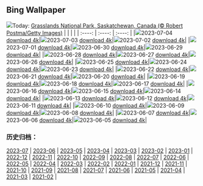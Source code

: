 ## Bing Wallpaper
![](https://global.bing.com/th?id=OHR.GrasslandsNationalParkSaskachewan_EN-GB2961538655_UHD.jpg&w=1000)Today: [Grasslands National Park, Saskatchewan, Canada (© Robert Postma/Getty Images)](https://global.bing.com/th?id=OHR.GrasslandsNationalParkSaskachewan_EN-GB2961538655_UHD.jpg)
|      |      |      |
| :----: | :----: | :----: |
|![](https://global.bing.com/th?id=OHR.GrasslandsNationalParkSaskachewan_EN-GB2961538655_UHD.jpg&pid=hp&w=384&h=216&rs=1&c=4)2023-07-04 [download 4k](https://global.bing.com/th?id=OHR.GrasslandsNationalParkSaskachewan_EN-GB2961538655_UHD.jpg)|![](https://global.bing.com/th?id=OHR.Wimbledon_EN-GB2899114060_UHD.jpg&pid=hp&w=384&h=216&rs=1&c=4)2023-07-03 [download 4k](https://global.bing.com/th?id=OHR.Wimbledon_EN-GB2899114060_UHD.jpg)|![](https://global.bing.com/th?id=OHR.HalfwayBoats_EN-GB2866827460_UHD.jpg&pid=hp&w=384&h=216&rs=1&c=4)2023-07-02 [download 4k](https://global.bing.com/th?id=OHR.HalfwayBoats_EN-GB2866827460_UHD.jpg)|
|![](https://global.bing.com/th?id=OHR.LondonPride_EN-GB2746181543_UHD.jpg&pid=hp&w=384&h=216&rs=1&c=4)2023-07-01 [download 4k](https://global.bing.com/th?id=OHR.LondonPride_EN-GB2746181543_UHD.jpg)|![](https://global.bing.com/th?id=OHR.ClamBears_EN-GB2655650762_UHD.jpg&pid=hp&w=384&h=216&rs=1&c=4)2023-06-30 [download 4k](https://global.bing.com/th?id=OHR.ClamBears_EN-GB2655650762_UHD.jpg)|![](https://global.bing.com/th?id=OHR.BanyakIslands_EN-GB9801951786_UHD.jpg&pid=hp&w=384&h=216&rs=1&c=4)2023-06-29 [download 4k](https://global.bing.com/th?id=OHR.BanyakIslands_EN-GB9801951786_UHD.jpg)|
|![](https://global.bing.com/th?id=OHR.ProcidaItaly_EN-GB9713968263_UHD.jpg&pid=hp&w=384&h=216&rs=1&c=4)2023-06-28 [download 4k](https://global.bing.com/th?id=OHR.ProcidaItaly_EN-GB9713968263_UHD.jpg)|![](https://global.bing.com/th?id=OHR.SedonaSunset_EN-GB7297274691_UHD.jpg&pid=hp&w=384&h=216&rs=1&c=4)2023-06-27 [download 4k](https://global.bing.com/th?id=OHR.SedonaSunset_EN-GB7297274691_UHD.jpg)|![](https://global.bing.com/th?id=OHR.VillandryGarden_EN-GB7083830994_UHD.jpg&pid=hp&w=384&h=216&rs=1&c=4)2023-06-26 [download 4k](https://global.bing.com/th?id=OHR.VillandryGarden_EN-GB7083830994_UHD.jpg)|
|![](https://global.bing.com/th?id=OHR.PetraTreasury_EN-GB6969772830_UHD.jpg&pid=hp&w=384&h=216&rs=1&c=4)2023-06-25 [download 4k](https://global.bing.com/th?id=OHR.PetraTreasury_EN-GB6969772830_UHD.jpg)|![](https://global.bing.com/th?id=OHR.NhaTrang_EN-GB0640695558_UHD.jpg&pid=hp&w=384&h=216&rs=1&c=4)2023-06-24 [download 4k](https://global.bing.com/th?id=OHR.NhaTrang_EN-GB0640695558_UHD.jpg)|![](https://global.bing.com/th?id=OHR.PollinatorMonarch_EN-GB6254720731_UHD.jpg&pid=hp&w=384&h=216&rs=1&c=4)2023-06-23 [download 4k](https://global.bing.com/th?id=OHR.PollinatorMonarch_EN-GB6254720731_UHD.jpg)|
|![](https://global.bing.com/th?id=OHR.PeruAmazon_EN-GB5292051746_UHD.jpg&pid=hp&w=384&h=216&rs=1&c=4)2023-06-22 [download 4k](https://global.bing.com/th?id=OHR.PeruAmazon_EN-GB5292051746_UHD.jpg)|![](https://global.bing.com/th?id=OHR.StonehengeSalisbury_EN-GB4804495385_UHD.jpg&pid=hp&w=384&h=216&rs=1&c=4)2023-06-21 [download 4k](https://global.bing.com/th?id=OHR.StonehengeSalisbury_EN-GB4804495385_UHD.jpg)|![](https://global.bing.com/th?id=OHR.EagleTree_EN-GB5214088719_UHD.jpg&pid=hp&w=384&h=216&rs=1&c=4)2023-06-20 [download 4k](https://global.bing.com/th?id=OHR.EagleTree_EN-GB5214088719_UHD.jpg)|
|![](https://global.bing.com/th?id=OHR.Fawn_EN-GB3370685571_UHD.jpg&pid=hp&w=384&h=216&rs=1&c=4)2023-06-19 [download 4k](https://global.bing.com/th?id=OHR.Fawn_EN-GB3370685571_UHD.jpg)|![](https://global.bing.com/th?id=OHR.TernFather_EN-GB3286623964_UHD.jpg&pid=hp&w=384&h=216&rs=1&c=4)2023-06-18 [download 4k](https://global.bing.com/th?id=OHR.TernFather_EN-GB3286623964_UHD.jpg)|![](https://global.bing.com/th?id=OHR.TroopingtheColour_EN-GB3209704877_UHD.jpg&pid=hp&w=384&h=216&rs=1&c=4)2023-06-17 [download 4k](https://global.bing.com/th?id=OHR.TroopingtheColour_EN-GB3209704877_UHD.jpg)|
|![](https://global.bing.com/th?id=OHR.HawksbillTurtle_EN-GB1789155726_UHD.jpg&pid=hp&w=384&h=216&rs=1&c=4)2023-06-16 [download 4k](https://global.bing.com/th?id=OHR.HawksbillTurtle_EN-GB1789155726_UHD.jpg)|![](https://global.bing.com/th?id=OHR.SmokyFireflies_EN-GB0756238387_UHD.jpg&pid=hp&w=384&h=216&rs=1&c=4)2023-06-15 [download 4k](https://global.bing.com/th?id=OHR.SmokyFireflies_EN-GB0756238387_UHD.jpg)|![](https://global.bing.com/th?id=OHR.BrightonPalacePier_EN-GB0672120721_UHD.jpg&pid=hp&w=384&h=216&rs=1&c=4)2023-06-14 [download 4k](https://global.bing.com/th?id=OHR.BrightonPalacePier_EN-GB0672120721_UHD.jpg)|
|![](https://global.bing.com/th?id=OHR.OkefenokeeSwamp_EN-GB0533204328_UHD.jpg&pid=hp&w=384&h=216&rs=1&c=4)2023-06-13 [download 4k](https://global.bing.com/th?id=OHR.OkefenokeeSwamp_EN-GB0533204328_UHD.jpg)|![](https://global.bing.com/th?id=OHR.BigBendAnniv_EN-GB0399818877_UHD.jpg&pid=hp&w=384&h=216&rs=1&c=4)2023-06-12 [download 4k](https://global.bing.com/th?id=OHR.BigBendAnniv_EN-GB0399818877_UHD.jpg)|![](https://global.bing.com/th?id=OHR.GoliathHeron_EN-GB9486984477_UHD.jpg&pid=hp&w=384&h=216&rs=1&c=4)2023-06-11 [download 4k](https://global.bing.com/th?id=OHR.GoliathHeron_EN-GB9486984477_UHD.jpg)|
|![](https://global.bing.com/th?id=OHR.PortugalDay_EN-GB0196698327_UHD.jpg&pid=hp&w=384&h=216&rs=1&c=4)2023-06-10 [download 4k](https://global.bing.com/th?id=OHR.PortugalDay_EN-GB0196698327_UHD.jpg)|![](https://global.bing.com/th?id=OHR.BalloonsTurkey_EN-GB0119846047_UHD.jpg&pid=hp&w=384&h=216&rs=1&c=4)2023-06-09 [download 4k](https://global.bing.com/th?id=OHR.BalloonsTurkey_EN-GB0119846047_UHD.jpg)|![](https://global.bing.com/th?id=OHR.PlayfulHumpback_EN-GB9991991463_UHD.jpg&pid=hp&w=384&h=216&rs=1&c=4)2023-06-08 [download 4k](https://global.bing.com/th?id=OHR.PlayfulHumpback_EN-GB9991991463_UHD.jpg)|
|![](https://global.bing.com/th?id=OHR.ChacoCulture_EN-GB9900323304_UHD.jpg&pid=hp&w=384&h=216&rs=1&c=4)2023-06-07 [download 4k](https://global.bing.com/th?id=OHR.ChacoCulture_EN-GB9900323304_UHD.jpg)|![](https://global.bing.com/th?id=OHR.CliffsEtretat_EN-GB9799848049_UHD.jpg&pid=hp&w=384&h=216&rs=1&c=4)2023-06-06 [download 4k](https://global.bing.com/th?id=OHR.CliffsEtretat_EN-GB9799848049_UHD.jpg)|![](https://global.bing.com/th?id=OHR.PlasticParrotfish_EN-GB9687576751_UHD.jpg&pid=hp&w=384&h=216&rs=1&c=4)2023-06-05 [download 4k](https://global.bing.com/th?id=OHR.PlasticParrotfish_EN-GB9687576751_UHD.jpg)|

### 历史归档：
[2023-07](https://github.com/niumoo/bing-wallpaper/tree/main/picture/2023-07/) | [2023-06](https://github.com/niumoo/bing-wallpaper/tree/main/picture/2023-06/) | [2023-05](https://github.com/niumoo/bing-wallpaper/tree/main/picture/2023-05/) | [2023-04](https://github.com/niumoo/bing-wallpaper/tree/main/picture/2023-04/) | [2023-03](https://github.com/niumoo/bing-wallpaper/tree/main/picture/2023-03/) | [2023-02](https://github.com/niumoo/bing-wallpaper/tree/main/picture/2023-02/) | [2023-01](https://github.com/niumoo/bing-wallpaper/tree/main/picture/2023-01/) | [2022-12](https://github.com/niumoo/bing-wallpaper/tree/main/picture/2022-12/) | 
[2022-11](https://github.com/niumoo/bing-wallpaper/tree/main/picture/2022-11/) | [2022-10](https://github.com/niumoo/bing-wallpaper/tree/main/picture/2022-10/) | [2022-09](https://github.com/niumoo/bing-wallpaper/tree/main/picture/2022-09/) | [2022-08](https://github.com/niumoo/bing-wallpaper/tree/main/picture/2022-08/) | [2022-07](https://github.com/niumoo/bing-wallpaper/tree/main/picture/2022-07/) | [2022-06](https://github.com/niumoo/bing-wallpaper/tree/main/picture/2022-06/) | [2022-05](https://github.com/niumoo/bing-wallpaper/tree/main/picture/2022-05/) | [2022-04](https://github.com/niumoo/bing-wallpaper/tree/main/picture/2022-04/) | 
[2022-03](https://github.com/niumoo/bing-wallpaper/tree/main/picture/2022-03/) | [2022-02](https://github.com/niumoo/bing-wallpaper/tree/main/picture/2022-02/) | [2022-01](https://github.com/niumoo/bing-wallpaper/tree/main/picture/2022-01/) | [2021-12](https://github.com/niumoo/bing-wallpaper/tree/main/picture/2021-12/) | [2021-11](https://github.com/niumoo/bing-wallpaper/tree/main/picture/2021-11/) | [2021-10](https://github.com/niumoo/bing-wallpaper/tree/main/picture/2021-10/) | [2021-09](https://github.com/niumoo/bing-wallpaper/tree/main/picture/2021-09/) | [2021-08](https://github.com/niumoo/bing-wallpaper/tree/main/picture/2021-08/) | 
[2021-07](https://github.com/niumoo/bing-wallpaper/tree/main/picture/2021-07/) | [2021-06](https://github.com/niumoo/bing-wallpaper/tree/main/picture/2021-06/) | [2021-05](https://github.com/niumoo/bing-wallpaper/tree/main/picture/2021-05/) | [2021-04](https://github.com/niumoo/bing-wallpaper/tree/main/picture/2021-04/) | [2021-03](https://github.com/niumoo/bing-wallpaper/tree/main/picture/2021-03/) | [2021-02](https://github.com/niumoo/bing-wallpaper/tree/main/picture/2021-02/) | 